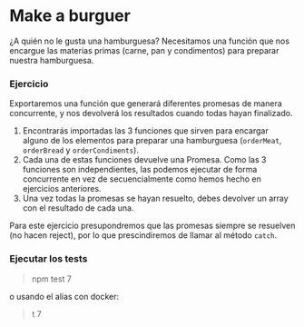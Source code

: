 # Make a burguer
¿A quién no le gusta una hamburguesa? Necesitamos una función que nos encargue las materias primas (carne, pan y condimentos) para preparar nuestra hamburguesa.

### Ejercicio
Exportaremos una función que generará diferentes promesas de manera concurrente, y nos devolverá los resultados cuando todas hayan finalizado.

1. Encontrarás importadas las 3 funciones que sirven para encargar alguno de los elementos para preparar una hamburguesa (`orderMeat`, `orderBread` y `orderCondiments`).
2. Cada una de estas funciones devuelve una Promesa. Como las 3 funciones son independientes, las podemos ejecutar de forma concurrente en vez de secuencialmente como hemos hecho en ejercicios anteriores.
3. Una vez todas la promesas se hayan resuelto, debes devolver un array con el resultado de cada una.

Para este ejercicio presupondremos que las promesas siempre se resuelven (no hacen reject), por lo que prescindiremos de llamar al método `catch`.

### Ejecutar los tests
> npm test 7

o usando el alias con docker:

> t 7
